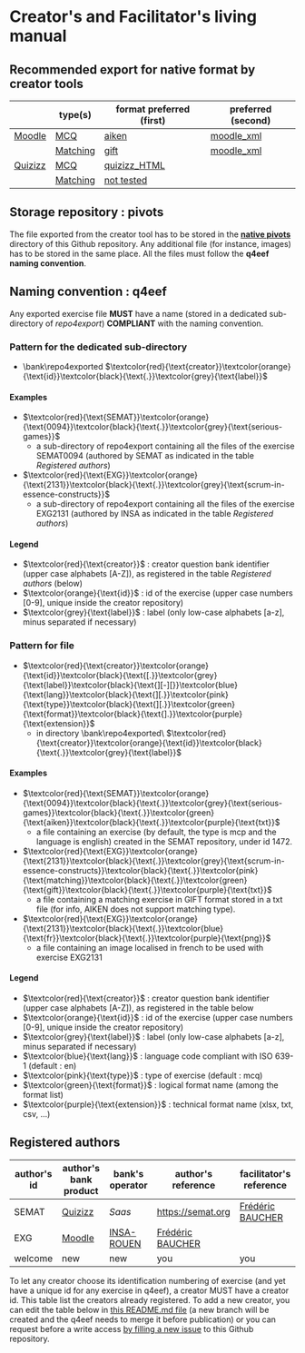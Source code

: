 # Creator's and Facilitator's living manual

## Recommended export for native format by creator tools
<!-- edit the table below by copy-pasting in https://www.tablesgenerator.com/markdown_tables -->
|         | type(s)   | format preferred (first) | preferred (second) |
|---------|-----------|-------------------|--------------------|
| [Moodle]  | [MCQ]       | [aiken]           | [moodle_xml]         |
|           | [Matching]  | [gift]        | [moodle_xml]                   |
| [Quizizz] | [MCQ]       | [quizizz_HTML]   |                    |
|           | [Matching]  | [not tested]            |                    |

[Moodle]: https://github.com/frederic-baucher/q4eef/blob/main/doc/tools/moodle.md
[Quizizz]: https://github.com/frederic-baucher/q4eef/blob/main/doc/tools/quizizz.md
[Kahoot]: https://github.com/frederic-baucher/q4eef/blob/main/doc/tools/kahoot.md
[GetMarked]: https://github.com/frederic-baucher/q4eef/blob/main/doc/tools/getmarked.md

[MCQ]: https://github.com/frederic-baucher/q4eef/blob/main/doc/types/mcq.md
[Matching]: https://github.com/frederic-baucher/q4eef/blob/main/doc/types/matching.md

[aiken]: https://github.com/frederic-baucher/q4eef/blob/main/doc/formats/aiken.md
[gift]: https://github.com/frederic-baucher/q4eef/blob/main/doc/formats/gift.md
[moodle_xml]: https://github.com/frederic-baucher/q4eef/blob/main/doc/formats/moodle_xml.md
[quizizz Excel]: https://github.com/frederic-baucher/q4eef/blob/main/doc/formats/quizizz_excel.md
[quizizz_HTML]: https://github.com/frederic-baucher/q4eef/blob/main/doc/formats/quizizz_html.md
[not tested]: https://github.com/frederic-baucher/q4eef/blob/main/doc/formats/not_tested.md

## Storage repository : pivots
The file exported from the creator tool has to be stored in the [__native pivots__](https://github.com/frederic-baucher/q4eef/tree/main/bank/repo4export) directory of this Github repository. Any additional file (for instance, images) has to be stored in the same place. All the files must follow the __q4eef naming convention__.

## Naming convention : q4eef
Any exported exercise file __MUST__ have a name (stored in a dedicated sub-directory of _repo4export_) __COMPLIANT__ with the naming convention.

### Pattern for the dedicated sub-directory
- \bank\repo4exported $\textcolor{red}{\text{creator}}\textcolor{orange}{\text{id}}\textcolor{black}{\text{.}}\textcolor{grey}{\text{label}}$

#### Examples
- $\textcolor{red}{\text{SEMAT}}\textcolor{orange}{\text{0094}}\textcolor{black}{\text{.}}\textcolor{grey}{\text{serious-games}}$
  - a sub-directory of repo4export containing all the files of the exercise SEMAT0094 (authored by SEMAT as indicated in the table _Registered authors_)
- $\textcolor{red}{\text{EXG}}\textcolor{orange}{\text{2131}}\textcolor{black}{\text{.}}\textcolor{grey}{\text{scrum-in-essence-constructs}}$
  - a sub-directory of repo4export containing all the files of the exercise EXG2131 (authored by INSA as indicated in the table _Registered authors_)
#### Legend
- $\textcolor{red}{\text{creator}}$ : creator question bank identifier (upper case alphabets [A-Z]), as registered in the table _Registered authors_ (below)
- $\textcolor{orange}{\text{id}}$ : id of the exercise (upper case numbers [0-9], unique inside the creator repository)
- $\textcolor{grey}{\text{label}}$ : label (only low-case alphabets [a-z], minus separated if necessary)

### Pattern for file
- $\textcolor{red}{\text{creator}}\textcolor{orange}{\text{id}}\textcolor{black}{\text{[.}}\textcolor{grey}{\text{label}}\textcolor{black}{\text{][-][}}\textcolor{blue}{\text{lang}}\textcolor{black}{\text{][.}}\textcolor{pink}{\text{type}}\textcolor{black}{\text{][.}}\textcolor{green}{\text{format}}\textcolor{black}{\text{].}}\textcolor{purple}{\text{extension}}$
  - in directory \bank\repo4exported\ $\textcolor{red}{\text{creator}}\textcolor{orange}{\text{id}}\textcolor{black}{\text{.}}\textcolor{grey}{\text{label}}$
#### Examples
- $\textcolor{red}{\text{SEMAT}}\textcolor{orange}{\text{0094}}\textcolor{black}{\text{.}}\textcolor{grey}{\text{serious-games}}\textcolor{black}{\text{.}}\textcolor{green}{\text{aiken}}\textcolor{black}{\text{.}}\textcolor{purple}{\text{txt}}$
  - a file containing an exercise (by default, the type is mcp and the language is english) created in the SEMAT repository, under id 1472.
- $\textcolor{red}{\text{EXG}}\textcolor{orange}{\text{2131}}\textcolor{black}{\text{.}}\textcolor{grey}{\text{scrum-in-essence-constructs}}\textcolor{black}{\text{.}}\textcolor{pink}{\text{matching}}\textcolor{black}{\text{.}}\textcolor{green}{\text{gift}}\textcolor{black}{\text{.}}\textcolor{purple}{\text{txt}}$
  - a file containing a matching exercise in GIFT format stored in a txt file (for info, AIKEN does not support matching type).
- $\textcolor{red}{\text{EXG}}\textcolor{orange}{\text{2131}}\textcolor{black}{\text{.}}\textcolor{blue}{\text{fr}}\textcolor{black}{\text{.}}\textcolor{purple}{\text{png}}$
  - a file containing an image localised in french to be used with exercise EXG2131
#### Legend
- $\textcolor{red}{\text{creator}}$ : creator question bank identifier (upper case alphabets [A-Z]), as registered in the table below
- $\textcolor{orange}{\text{id}}$ : id of the exercise (upper case numbers [0-9], unique inside the creator repository)
- $\textcolor{grey}{\text{label}}$ : label (only low-case alphabets [a-z], minus separated if necessary)
- $\textcolor{blue}{\text{lang}}$ : language code compliant with ISO 639-1 (default : en)
- $\textcolor{pink}{\text{type}}$ : type of exercise (default : mcq) 
- $\textcolor{green}{\text{format}}$ : logical format name (among the format list)
- $\textcolor{purple}{\text{extension}}$ : technical format name (xlsx, txt, csv, ...)

## Registered authors

<!-- edit the table below by copy-pasting in https://www.tablesgenerator.com/markdown_tables -->
| author's id | author's bank product | bank's operator | author's reference      | facilitator's reference                                          |
|-------------|---------------|-----------------|-------------------------|------------------------------------------------------------------|
| SEMAT       | [Quizizz]       | _Saas_          | https://semat.org       | [Frédéric BAUCHER] |
| EXG         | [Moodle]        | [INSA-ROUEN]      | [Frédéric BAUCHER] |       |
| welcome     | new           | new             | you                                                                                | you   |

To  let any creator choose its identification numbering of exercise (and yet have a unique id for any exercise in q4eef), a creator MUST have a creator id. This table list the creators already registered. To add a new creator, you can edit the table below in [this README.md file](https://github.com/frederic-baucher/q4eef/edit/main/README.md) (a new branch will be created and the q4eef needs to merge it before publication) or you can request before a write access [by filling a new issue](https://github.com/frederic-baucher/q4eef/issues/new) to this Github repository.

[INSA-ROUEN]: https://moodle.insa-rouen.fr
[Frédéric BAUCHER]: https://fr.linkedin.com/in/fr%C3%A9d%C3%A9ric-baucher-3026481a

